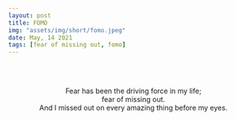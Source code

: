 ```yaml
---
layout: post
title: FOMO
img: "assets/img/short/fomo.jpeg"
date: May, 14 2021
tags: [fear of missing out, fomo]
---
```


<br><br>
<div align="center">
Fear has been the driving force in my life; <br>
fear of missing out.<br>
And I missed out on every amazing thing before my eyes.
</div>
<br><br>
<br><br>
<br><br>
<br><br>
<br><br>
<br><br>
